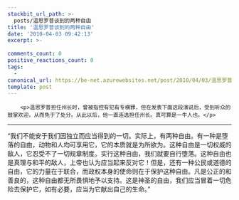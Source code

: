```yaml
---
stackbit_url_path: >-
  posts/温思罗普谈到的两种自由
title: '温思罗普谈到的两种自由'
date: '2010-04-03 09:42:13'
excerpt: >-
  
comments_count: 0
positive_reactions_count: 0
tags: 
  - 
canonical_url: https://be-net.azurewebsites.net/post/2010/04/03/温思罗普谈到的两种自由
template: post
---
```


        <p>温思罗普担任州长时，曾被指控有犯有专横罪，但在发表下面这段演说后，受到听众的鼓掌欢迎，从而免于了处分。从此以后，他一直连选担任州长。真可算是一牛人也。</p>
<hr>
<p>“我们不能安于我们因独立而应当得到的一切。实际上，有两种自由。有一种是堕落的自由，动物和人均可享用它，它的本质就是为所欲为。这种自由是一切权威的敌人，它忍受不了一切规章制度。实行这种自由，我们就要自行堕落。这种自由也是真理与和平的敌人，上帝也认为应当起来反对它！但是，还有一种公民或道德的自由，它的力量在于联合，而政权本身的使命则在于保护这种自由。凡是公正的和善良的，这种自由都无所畏惧地予以支持。这是神圣的自由，我们应当冒着一切危险去保护它，如有必要，应当为它献出自己的生命。”</p>
      
